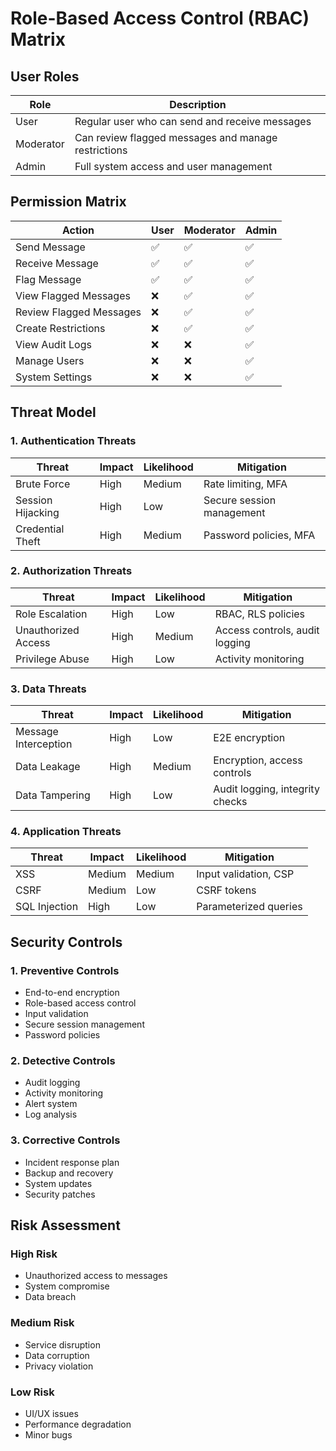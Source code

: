 # Role-Based Access Control (RBAC) Matrix

## User Roles

| Role | Description |
|------|-------------|
| User | Regular user who can send and receive messages |
| Moderator | Can review flagged messages and manage restrictions |
| Admin | Full system access and user management |

## Permission Matrix

| Action | User | Moderator | Admin |
|--------|------|-----------|--------|
| Send Message | ✅ | ✅ | ✅ |
| Receive Message | ✅ | ✅ | ✅ |
| Flag Message | ✅ | ✅ | ✅ |
| View Flagged Messages | ❌ | ✅ | ✅ |
| Review Flagged Messages | ❌ | ✅ | ✅ |
| Create Restrictions | ❌ | ✅ | ✅ |
| View Audit Logs | ❌ | ❌ | ✅ |
| Manage Users | ❌ | ❌ | ✅ |
| System Settings | ❌ | ❌ | ✅ |

## Threat Model

### 1. Authentication Threats

| Threat | Impact | Likelihood | Mitigation |
|--------|---------|------------|------------|
| Brute Force | High | Medium | Rate limiting, MFA |
| Session Hijacking | High | Low | Secure session management |
| Credential Theft | High | Medium | Password policies, MFA |

### 2. Authorization Threats

| Threat | Impact | Likelihood | Mitigation |
|--------|---------|------------|------------|
| Role Escalation | High | Low | RBAC, RLS policies |
| Unauthorized Access | High | Medium | Access controls, audit logging |
| Privilege Abuse | High | Low | Activity monitoring |

### 3. Data Threats

| Threat | Impact | Likelihood | Mitigation |
|--------|---------|------------|------------|
| Message Interception | High | Low | E2E encryption |
| Data Leakage | High | Medium | Encryption, access controls |
| Data Tampering | High | Low | Audit logging, integrity checks |

### 4. Application Threats

| Threat | Impact | Likelihood | Mitigation |
|--------|---------|------------|------------|
| XSS | Medium | Medium | Input validation, CSP |
| CSRF | Medium | Low | CSRF tokens |
| SQL Injection | High | Low | Parameterized queries |

## Security Controls

### 1. Preventive Controls
- End-to-end encryption
- Role-based access control
- Input validation
- Secure session management
- Password policies

### 2. Detective Controls
- Audit logging
- Activity monitoring
- Alert system
- Log analysis

### 3. Corrective Controls
- Incident response plan
- Backup and recovery
- System updates
- Security patches

## Risk Assessment

### High Risk
- Unauthorized access to messages
- System compromise
- Data breach

### Medium Risk
- Service disruption
- Data corruption
- Privacy violation

### Low Risk
- UI/UX issues
- Performance degradation
- Minor bugs 